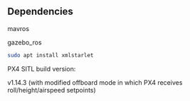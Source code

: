 ## Dependencies

mavros

gazebo_ros

```bash
sudo apt install xmlstarlet 
```

PX4 SITL build version:

v1.14.3 (with modified offboard mode in which PX4 receives roll/height/airspeed setpoints)
